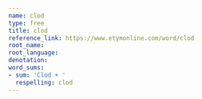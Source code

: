 ```yaml
---
name: clod
type: free
title: clod
reference_link: https://www.etymonline.com/word/clod
root_name: 
root_language: 
denotation: 
word_sums:
- sum: 'Clod + '
  respelling: clod
---
```

